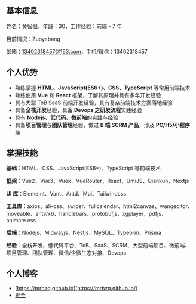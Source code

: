 ## 基本信息

姓名：黄智强，年龄：30，工作经验：前端 - 7 年

目前情况：Zuoyebang

邮箱：<13402318457@163.com>，手机/微信：13402318457

## 个人优势

- 熟练掌握 **HTML、JavaScript(ES6+)、CSS、TypeScript** 等常用前端技术
- 熟练使用 **Vue** 和 **React** 框架，了解其原理并具有多年开发经验
- 具有大型 ToB SaaS 前端开发经验，具有复杂前端技术方案落地经验
- 具备**全栈开发**经验，具备 **Devops 之研发流程**实践经验
- 具有 **Nodejs、低代码、微前端**的实践与经验
- 具备**项目管理与团队管理**经验，做过 **B 端 SCRM 产品**，涉及 **PC/H5/小程序**端

## 掌握技能

**基础**：HTML、CSS、JavaScript(ES6+)、TypeScript 等前端技术

**框架**：Vue2、Vue3、Vuex、VueRouter、React、UmiJS、Qiankun、Nextjs

**UI 库**：Elememt、Vant、Antd、Mui、Tailwindcss

**工具库**：axios、ali-oss、swiper、fullcalendar、html2canvas、wangeditor、moveable、antv/x6、handlebars、protobufjs、xgplayer、pdfjs、animate.css

**后端**：Nodejs、Midwayjs、Nestjs、MySQL、Typeorm、Prisma

**经验**：全栈开发、低代码平台、ToB、SaaS、SCRM、大型前端项目、微前端、项目管理、团队管理、微信/企微生态对接、Devops

## 个人博客

- [https://mrhzq.github.io](https://mrhzq.github.io/)
- [掘金](https://juejin.cn/user/395479915969656/posts)
